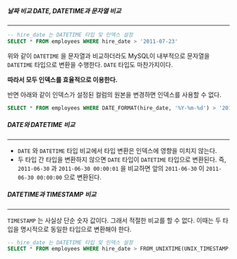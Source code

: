 
##### 날짜 비교 DATE, DATETIME과 문자열 비교
---

```sql
-- hire_date 는 DATETIME 타입 및 인덱스 설정
SELECT * FROM employees WHERE hire_date > '2011-07-23'
```

위와 같이 `DATETIME` 을 문자열과 비교하더라도 MySQL이 내부적으로 문자열을 `DATETIME` 타입으로 변환을 수행한다.  `DATE` 타입도 마찬가지이다.

**따라서 모두 인덱스를 효율적으로 이용한다.**

반면 아래와 같이 인덱스가 설정된 컬럼의 원본을 변경하면 인덱스를 사용할 수 없다.
```sql
SELECT * FROM employees WHERE DATE_FORMAT(hire_date, '%Y-%m-%d') > '2011-07-23';
```


##### DATE와 DATETIME 비교
---
- `DATE` 와 `DATETIME` 타입 비교에서 타입 변환은 인덱스에 영향을 미치지 않는다.
- 두 타입 간 타입을 변환하지 않으면 `DATE` 타입이 `DATETIME` 타입으로 변환된다. 즉, `2011-06-30` 과 `2011-06-30 00:00:01` 을 비교하면 앞의 `2011-06-30` 이 `2011-06-30 00:00:00` 으로 변환된다.


##### DATETIME과 TIMESTAMP 비교
---
`TIMESTAMP` 는 사실상 단순 숫자 값이다. 그래서 적절한 비교를 할 수 없다. 이때는 두 타입을 명시적으로 동일한 타입으로 변환해야 한다.

```sql
-- hire_date 는 DATETIME 타입 및 인덱스 설정
SELECT * FROM employees WHERE hire_date > FROM_UNIXTIME(UNIX_TIMESTAMP())
```